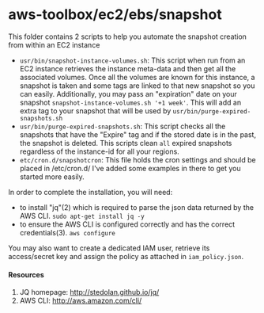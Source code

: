 aws-toolbox/ec2/ebs/snapshot
=========

This folder contains 2 scripts to help you automate the snapshot creation from within an EC2 instance

  - `usr/bin/snapshot-instance-volumes.sh`: This script when run from an EC2 instance retrieves the instance meta-data and then get all the associated volumes. Once all the volumes are known for this instance, a snapshot is taken and some tags are linked to that new snapshot so you can easily. Additionally, you may pass an "expiration" date on your snapshot `snapshot-instance-volumes.sh '+1 week'`. This will add an extra tag to your snapshot that will be used by `usr/bin/purge-expired-snapshots.sh`
  - `usr/bin/purge-expired-snapshots.sh`: This script checks all the snapshots that have the "Expire" tag and if the stored date is in the past, the snapshot is deleted. This scripts clean `all` expired snapshots regardless of the instance-id for all your regions.
  - `etc/cron.d/snapshotcron`: This file holds the cron settings and should be placed in /etc/cron.d/ I've added some examples in there to get you started more easily.

In order to complete the installation, you will need:

  * to install "jq"(2) which is required to parse the json data returned by the AWS CLI. `sudo apt-get install jq -y`
  * to ensure the AWS CLI is configured correctly and has the correct credentials(3). `aws configure`

You may also want to create a dedicated IAM user, retrieve its access/secret key and assign the policy as attached in `iam_policy.json`.

#### Resources ####
1. JQ homepage: http://stedolan.github.io/jq/
2. AWS CLI: http://aws.amazon.com/cli/
